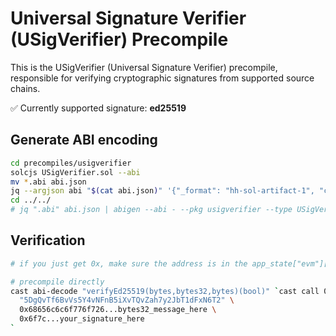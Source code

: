 # Universal Signature Verifier (USigVerifier) Precompile

This is the USigVerifier (Universal Signature Verifier) precompile, responsible for verifying cryptographic signatures from supported source chains.

✅ Currently supported signature: **ed25519**

## Generate ABI encoding

```bash
cd precompiles/usigverifier
solcjs USigVerifier.sol --abi
mv *.abi abi.json
jq --argjson abi "$(cat abi.json)" '{"_format": "hh-sol-artifact-1", "contractName": "USigVerifier", "sourceName": "precompiles/USigVerifier.sol", "bytecode": "0x", "deployedBytecode": "0x", "linkReferences": {}, "deployedLinkReferences": {}, "abi": $abi}' <<< '{}' > abi.json
cd ../../
# jq ".abi" abi.json | abigen --abi - --pkg usigverifier --type USigVerifier --out USigVerifier.go
```

## Verification

```bash
# if you just get 0x, make sure the address is in the app_state["evm"]["params"]["active_static_precompiles"]

# precompile directly
cast abi-decode "verifyEd25519(bytes,bytes32,bytes)(bool)" `cast call 0x00000000000000000000000000000000000000ca "verifyEd25519(bytes,bytes32,bytes)" \
  "5DgQvTf6BvVs5Y4vNFnB5iXvTQvZah7y2JbT1dFxN6T2" \
  0x68656c6c6f776f726...bytes32_message_here \
  0x6f7c...your_signature_here
`
```
